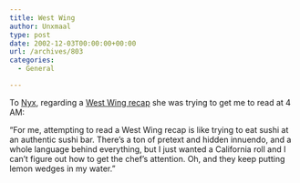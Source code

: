 ```yaml
---
title: West Wing
author: Unxmaal
type: post
date: 2002-12-03T00:00:00+00:00
url: /archives/803
categories:
  - General

---
```

To [Nyx][1], regarding a [West Wing recap][2] she was trying to get me to read at 4 AM: 

&#8220;For me, attempting to read a West Wing recap is like trying to eat sushi at an authentic sushi bar. There&#8217;s a ton of pretext and hidden innuendo, and a whole language behind everything, but I just wanted a California roll and I can&#8217;t figure out how to get the chef&#8217;s attention. Oh, and they keep putting lemon wedges in my water.&#8221;

 [1]: http://unxmaal.com/cgi-bin/clickcount.cgi?action=jump&URL=http://blog.ghostdragon.net/
 [2]: http://www.televisionwithoutpity.com/story.cgi?show=4&story=1718&page=10&sort=&limit=all